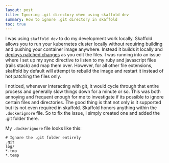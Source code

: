 ```yaml
---
layout: post
title: Ignoring .git directory when using skaffold dev 
summary: How to ignore .git directory in skaffold 
toc: true
---
```


I was using `skaffold dev` to do my development work locally. Skaffold allows you to run your kubernetes cluster locally
without requiring building and pushing your container image anywhere. Instead it builds it locally 
and [deploys patched changes](https://skaffold.dev/docs/pipeline-stages/filesync/#manual-sync-mode)
as you edit the files. I was running into an issue where I set up my sync directive to listen to my ruby and javascript 
files (rails stack) and map them over. However, for all other file extensions, skaffold by default will attempt to rebuild 
the image and restart it instead of hot patching the files only.

I noticed, whenever interacting with git, it would cycle through that entire process and generally slow things down
for a minute or so. This was both annoying and frequent enough for me to investigate if its possible to ignore
certain files and directories. The good thing is that not only is it supported but its not even required in skaffold.
Skaffold honors anything within the `.dockerignore` file. So to fix the issue, I simply created one and added the .git folder there.

My `.dockerignore` file looks like this:

```
# Ignore the .git folder entirely
.git
log/
*.tmp
*.temp
```
